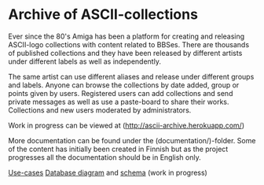 Archive of ASCII-collections
=========================
Ever since the 80's Amiga has been a platform for creating and releasing ASCII-logo collections with content related to BBSes.
There are thousands of published collections and they have been released by different artists under different labels as well as independently.

The same artist can use different aliases and release under different groups and labels.
Anyone can browse  the collections by date added, group or points given by users.
Registered users can add collections and send private messages as well as use a paste-board to share their works.
Collections and new users moderated by administrators.

Work in progress can be viewed at  (http://ascii-archive.herokuapp.com/)

More documentation can be found under the (documentation/)-folder.
Some of the content has initially been created in Finnish but as the project progresses all the documentation should be in English only.

[Use-cases](documentation/usecases.md)
[Database diagram](documentation/dbdiagram.png) and [schema](documentation/database.md) (work in progress)
